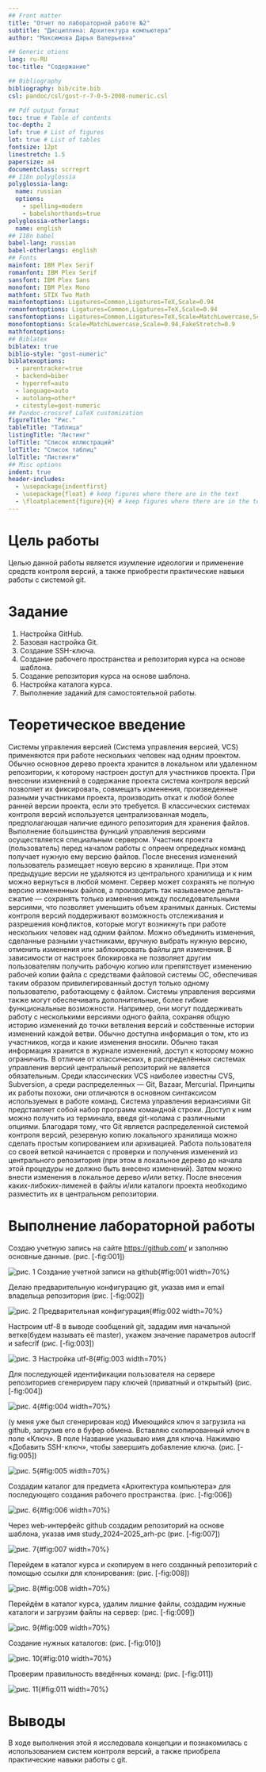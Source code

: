 ```yaml
---
## Front matter
title: "Отчет по лабораторной работе №2"
subtitle: "Дисциплина: Архитектура компьютера"
author: "Максимова Дарья Валерьевна"

## Generic otions
lang: ru-RU
toc-title: "Содержание"

## Bibliography
bibliography: bib/cite.bib
csl: pandoc/csl/gost-r-7-0-5-2008-numeric.csl

## Pdf output format
toc: true # Table of contents
toc-depth: 2
lof: true # List of figures
lot: true # List of tables
fontsize: 12pt
linestretch: 1.5
papersize: a4
documentclass: scrreprt
## I18n polyglossia
polyglossia-lang:
  name: russian
  options:
	- spelling=modern
	- babelshorthands=true
polyglossia-otherlangs:
  name: english
## I18n babel
babel-lang: russian
babel-otherlangs: english
## Fonts
mainfont: IBM Plex Serif
romanfont: IBM Plex Serif
sansfont: IBM Plex Sans
monofont: IBM Plex Mono
mathfont: STIX Two Math
mainfontoptions: Ligatures=Common,Ligatures=TeX,Scale=0.94
romanfontoptions: Ligatures=Common,Ligatures=TeX,Scale=0.94
sansfontoptions: Ligatures=Common,Ligatures=TeX,Scale=MatchLowercase,Scale=0.94
monofontoptions: Scale=MatchLowercase,Scale=0.94,FakeStretch=0.9
mathfontoptions:
## Biblatex
biblatex: true
biblio-style: "gost-numeric"
biblatexoptions:
  - parentracker=true
  - backend=biber
  - hyperref=auto
  - language=auto
  - autolang=other*
  - citestyle=gost-numeric
## Pandoc-crossref LaTeX customization
figureTitle: "Рис."
tableTitle: "Таблица"
listingTitle: "Листинг"
lofTitle: "Список иллюстраций"
lotTitle: "Список таблиц"
lolTitle: "Листинги"
## Misc options
indent: true
header-includes:
  - \usepackage{indentfirst}
  - \usepackage{float} # keep figures where there are in the text
  - \floatplacement{figure}{H} # keep figures where there are in the text
---
```


# Цель работы

Целью данной работы является изумление идеологии и применение средств контроля версий, а также приобрести практические навыки работы с системой git.

# Задание

1. Настройка GitHub.
1. Базовая настройка Git.
1. Создание SSH-ключа.
1. Создание рабочего пространства и репозитория курса на основе шаблона.
1. Создание репозитория курса на основе шаблона.
1. Настройка каталога курса.
1. Выполнение заданий для самостоятельной работы.

# Теоретическое введение

Системы управления версией (Система управления версией, VCS) применяются при работе нескольких человек над одним проектом. Обычно основное дерево проекта хранится в локальном или удаленном репозитории, к которому настроен доступ для участников проекта. При внесении изменений в содержание проекта система контроля версий позволяет их фиксировать, совмещать изменения, произведенные разными участниками проекта, производить откат к любой более ранней версии проекта, если это требуется. В классических системах контроля версий используется централизованная модель, предполагающая наличие единого репозитория для хранения файлов. Выполнение большинства функций управления версиями осуществляется специальным сервером. Участник проекта (пользователь) перед началом работы с опреем опредедных команд получает нужную ему версию файлов. После внесения изменений пользователь размещает новую версию в хранилище. При этом предыдущие версии не удаляются из центрального хранилища и к ним можно вернуться в любой момент. Сервер может сохранять не полную версию измененных файлов, а производить так называемое дельта-сжатие — сохранять только изменения между последовательными версиями, что позволяет уменьшить объем хранимых данных. Системы контроля версий поддерживают возможность отслеживания и разрешения конфликтов, которые могут возникнуть при работе нескольких человек над одним файлом. Можно объединить изменения, сделанные разными участниками, вручную выбрать нужную версию, отменить изменения или заблокировать файлы для изменения. В зависимости от настроек блокировка не позволяет другим пользователям получить рабочую копию или препятствует изменению рабочей копии файла с средствами файловой системы ОС, обеспечивая таким образом привилегированный доступ только одному пользователю, работающему с файлом. Системы управления версиями также могут обеспечивать дополнительные, более гибкие функциональные возможности. Например, они могут поддерживать работу с несколькими версиями одного файла, сохраняя общую историю изменений до точки ветвления версий и собственные истории изменений каждой ветви. Обычно доступна информация о том, кто из участников, когда и какие изменения вносили. Обычно такая информация хранится в журнале изменений, доступ к которому можно ограничить. В отличие от классических, в распределённых системах управления версий центральный репозиторий не является обязательным. Среди классических VCS наиболее известны CVS, Subversion, а среди распределенных — Git, Bazaar, Mercurial. Принципы их работы похожи, они отличаются в основном синтаксисом используемых в работе команд. Система управления вериансиями Git представляет собой набор программ командной строки. Доступ к ним можно получить из терминала, введя git-колама с различными опциями. Благодаря тому, что Git является распределенной системой контроля версий, резервную копию локального хранилища можно сделать простым копированием или архивацией. Работа пользователя со своей веткой начинается с проверки и получения изменений из центрального репозитория (при этом в локальное дерево до начала этой процедуры не должно быть внесено изменений). Затем можно внести изменения в локальное дерево и/или ветку. После внесения каких-либоких-лименей в файлы и/или каталоги проекта необходимо разместить их в центральном репозитории.

# Выполнение лабораторной работы

Создаю учетную запись на сайте https://github.com/ и заполняю основные данные. (рис. [-fig:001])

![рис. 1 Создание учетной записи на github](image/1.jpg){#fig:001 width=70%}

Делаю предварительную конфигурацию git, указав имя и email владельца репозитория (рис. [-fig:002])

![рис. 2 Предварительная конфигурация](image/2.jpg){#fig:002 width=70%}

Настроим utf-8 в выводе сообщений git, зададим имя начальной ветке(будем называть её master), укажем значение параметров autocrlf и safecrlf (рис. [-fig:003])

![рис. 3  Настройка utf-8](image/3.jpg){#fig:003 width=70%}

Для последующей идентификации пользователя на сервере репозиториев сгенерируем пару ключей (приватный и открытый) (рис. [-fig:004])

![рис. 4](image/4.jpg){#fig:004 width=70%}

(у меня уже был сгенерирован код)
Имеющийся ключ я загрузила на github, загрузив его в буфер обмена. Вставляю скопированный ключ в поле «Ключ». В поле Название указываю имя для ключа. Нажимаю «Добавить SSH-ключ», чтобы завершить добавление ключа. (рис. [-fig:005])

![рис. 5](image/5.jpg){#fig:005 width=70%}

Создадим каталог для предмета «Архитектура компьютера» для последующего создания рабочего пространства. (рис. [-fig:006])

![рис. 6](image/6.jpg){#fig:006 width=70%}

Через web-интерфейс github создадим репозиторий на основе шаблона, указав имя study_2024–2025_arh-рс (рис. [-fig:007])

![рис. 7](image/7.jpg){#fig:007 width=70%}

Перейдем в каталог курса и скопируем в него созданный репозиторий с помощью ссылки для клонирования: (рис. [-fig:008])

![рис. 8](image/8.jpg){#fig:008 width=70%}

Перейдём в каталог курса, удалим лишние файлы, создадим нужные каталоги и загрузим файлы на сервер: (рис. [-fig:009])

![рис. 9](image/9.jpg){#fig:009 width=70%}

Создание нужных каталогов: (рис. [-fig:010])

![рис. 10](image/10.jpg){#fig:010 width=70%}

Проверим правильность введённых команд: (рис. [-fig:011])

![рис. 11](image/11.jpg){#fig:011 width=70%}

# Выводы

В ходе выполнения этой я исследовала концепции и познакомилась с использованием систем контроля версий, а также приобрела практические навыки работы с git.
